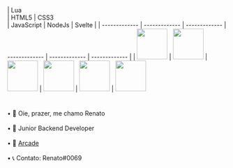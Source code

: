 | Lua  
| HTML5 
| CSS3  
| JavaScript 
| NodeJs 
| Svelte |
| ------------- 
| ------------- 
| ------------- 
| ------------- 
| ------------- 
| ------------- |
| <img src="https://upload.wikimedia.org/wikipedia/commons/thumb/c/cf/Lua-Logo.svg/1200px-Lua-Logo.svg.png" width="70vw" height="70vh"> | <img src="https://logodownload.org/wp-content/uploads/2016/10/html5-logo-10.png" width="70vw" height="70vh"> | <img src="https://cdn.345tool.com/public/logos/css-formatter-logo.png" width="70vw" height="70vh"> | <img src="https://upload.wikimedia.org/wikipedia/commons/thumb/9/99/Unofficial_JavaScript_logo_2.svg/480px-Unofficial_JavaScript_logo_2.svg.png" width="70vw" height="70vh"> | <img src="https://hazelcast.com/wp-content/uploads/2021/12/node2.png" width="70vw" height="70vh"> | <img src="https://avatars.githubusercontent.com/u/23617963?s=280&v=4" width="70vw" height="70vh">

#

• 🚀 Oie, prazer, me chamo Renato<br><br>
• 📌 Junior Backend Developer<br><br>
• 💖 [Arcade](https://discord.gg/jw5rRq9qSB)<br><br>
• 📞 Contato: Renato#0069<br><br>
